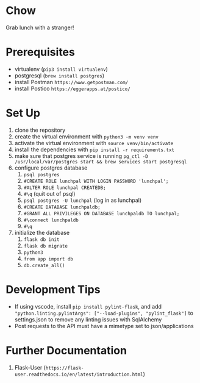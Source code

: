 # Chow
Grab lunch with a stranger!

# Prerequisites
- virtualenv (`pip3 install virtualenv`)
- postgresql (`brew install postgres`)
- install Postman `https://www.getpostman.com/`
- install Postico `https://eggerapps.at/postico/`

# Set Up
1. clone the repository
2. create the virtual environment with `python3 -m venv venv`
3. activate the virtual environment with `source venv/bin/activate`
4. install the dependencies with `pip install -r requirements.txt`
5. make sure that postgres service is running `pg_ctl -D /usr/local/var/postgres start && brew services start postgresql`
6. configure postgres database
    1. `psql postgres`
    2. `#CREATE ROLE lunchpal WITH LOGIN PASSWORD 'lunchpal';`
    3. `#ALTER ROLE lunchpal CREATEDB;`
    4. `#\q` (quit out of psql)
    5. `psql postgres -U lunchpal` (log in as lunchpal)
    6. `#CREATE DATABASE lunchpaldb;`
    7. `#GRANT ALL PRIVILEGES ON DATABASE lunchpaldb TO lunchpal;`
    8. `#\connect lunchpaldb`
    9. `#\q`
7. initialize the database
    1. `flask db init`
    2. `flask db migrate`
    3. `python3`
    4. `from app import db`
    5. `db.create_all()`

# Development Tips
- If using vscode, install `pip install pylint-flask`, and add `"python.linting.pylintArgs": ["--load-plugins", "pylint_flask"]` to settings.json to remove any linting issues with SqlAlchemy
- Post requests to the API must have a mimetype set to json/applications

# Further Documentation
1. Flask-User (`https://flask-user.readthedocs.io/en/latest/introduction.html`)

